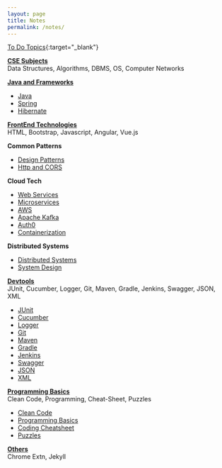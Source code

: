 ```yaml
---
layout: page
title: Notes
permalink: /notes/
---
```


[To Do Topics](todo){:target="_blank"}

[**CSE Subjects**](/cse)  
Data Structures, Algorithms, DBMS, OS, Computer Networks

[**Java and Frameworks**](/java)
  - [Java](java)
  - [Spring](spring)
  - [Hibernate](hibernate)

[**FrontEnd Technologies**](/front-end)  
HTML, Bootstrap, Javascript, Angular, Vue.js

**Common Patterns**
  - [Design Patterns](design-patterns)
  - [Http and CORS](http)

**Cloud Tech**
  - [Web Services](webservices)
  - [Microservices](microservices)
  - [AWS](aws)
  - [Apache Kafka](kafka)
  - [Auth0](auth0)
  - [Containerization](containerization)

**Distributed Systems**
  - [Distributed Systems](distributed-systems)
  - [System Design](system-design)

[**Devtools**](/devtools)  
JUnit, Cucumber, Logger, Git, Maven, Gradle, Jenkins, Swagger, JSON, XML

  - [JUnit](junit)
  - [Cucumber](cucumber)
  - [Logger](logger)
  - [Git](git)
  - [Maven](maven)
  - [Gradle](gradle)
  - [Jenkins](jenkins)
  - [Swagger](swagger)
  - [JSON](json)
  - [XML](xml)

[**Programming Basics**](/programming)  
Clean Code, Programming, Cheat-Sheet, Puzzles

  - [Clean Code](clean-code)
  - [Programming Basics](programming/basics)
  - [Coding Cheatsheet](programming/cheatsheet)
  - [Puzzles](others/puzzles)

[**Others**](/others)  
Chrome Extn, Jekyll